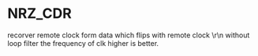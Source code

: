 # NRZ_CDR
recorver remote clock form data which flips with remote clock \r\n
without loop filter
the frequency of clk higher is better.
